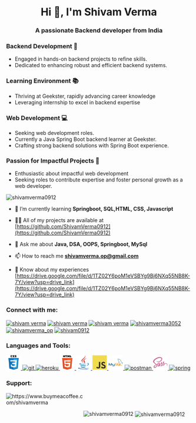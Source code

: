 <h1 align="center">Hi 👋, I'm Shivam Verma</h1>
<h3 align="center">A passionate Backend developer from India</h3>


<h3 align="left">

### Backend Development 🚀
- Engaged in hands-on backend projects to refine skills.
- Dedicated to enhancing robust and efficient backend systems.

### Learning Environment 📚
- Thriving at Geekster, rapidly advancing career knowledge
- Leveraging internship to excel in backend expertise

### Web Development 💻
- Seeking web development roles.
- Currently a Java Spring Boot backend learner at Geekster.
- Crafting strong backend solutions with Spring Boot experience.

### Passion for Impactful Projects 🌟
- Enthusiastic about impactful web development
- Seeking roles to contribute expertise and foster personal growth as a web developer.

<p align="left"> <img src="https://komarev.com/ghpvc/?username=shivamverma0912&label=Profile%20views&color=0e75b6&style=flat" alt="shivamverma0912" /> </p>


- 🌱 I’m currently learning **Springboot, SQL,HTML, CSS, Javascript**

- 👨‍💻 All of my projects are available at [https://github.com/ShivamVerma0912](https://github.com/ShivamVerma0912)

- 💬 Ask me about **Java, DSA, OOPS, Springboot, MySql**

- 📫 How to reach me **shivamverma.op@gmail.com**

- 📄 Know about my experiences [https://drive.google.com/file/d/1TZ02Y6poM1eVSBYg9Bj6NXq55NB8K-7Y/view?usp=drive_link](https://drive.google.com/file/d/1TZ02Y6poM1eVSBYg9Bj6NXq55NB8K-7Y/view?usp=drive_link)

<h3 align="left">Connect with me:</h3>
<p align="left">
<a href="https://codepen.io/shivam verma" target="blank"><img align="center" src="https://raw.githubusercontent.com/rahuldkjain/github-profile-readme-generator/master/src/images/icons/Social/codepen.svg" alt="shivam verma" height="30" width="40" /></a>
<a href="https://linkedin.com/in/shivam verma" target="blank"><img align="center" src="https://raw.githubusercontent.com/rahuldkjain/github-profile-readme-generator/master/src/images/icons/Social/linked-in-alt.svg" alt="shivam verma" height="30" width="40" /></a>
<a href="https://fb.com/shivam verma" target="blank"><img align="center" src="https://raw.githubusercontent.com/rahuldkjain/github-profile-readme-generator/master/src/images/icons/Social/facebook.svg" alt="shivam verma" height="30" width="40" /></a>
<a href="https://instagram.com/shivamverma3052" target="blank"><img align="center" src="https://raw.githubusercontent.com/rahuldkjain/github-profile-readme-generator/master/src/images/icons/Social/instagram.svg" alt="shivamverma3052" height="30" width="40" /></a>
<a href="https://www.hackerrank.com/shivamverma_op" target="blank"><img align="center" src="https://raw.githubusercontent.com/rahuldkjain/github-profile-readme-generator/master/src/images/icons/Social/hackerrank.svg" alt="shivamverma_op" height="30" width="40" /></a>
<a href="https://www.leetcode.com/shivam0912" target="blank"><img align="center" src="https://raw.githubusercontent.com/rahuldkjain/github-profile-readme-generator/master/src/images/icons/Social/leet-code.svg" alt="shivam0912" height="30" width="40" /></a>
</p>

<h3 align="left">Languages and Tools:</h3>
<p align="left"> <a href="https://www.w3schools.com/css/" target="_blank" rel="noreferrer"> <img src="https://raw.githubusercontent.com/devicons/devicon/master/icons/css3/css3-original-wordmark.svg" alt="css3" width="40" height="40"/> </a> <a href="https://git-scm.com/" target="_blank" rel="noreferrer"> <img src="https://www.vectorlogo.zone/logos/git-scm/git-scm-icon.svg" alt="git" width="40" height="40"/> </a> <a href="https://heroku.com" target="_blank" rel="noreferrer"> <img src="https://www.vectorlogo.zone/logos/heroku/heroku-icon.svg" alt="heroku" width="40" height="40"/> </a> <a href="https://www.w3.org/html/" target="_blank" rel="noreferrer"> <img src="https://raw.githubusercontent.com/devicons/devicon/master/icons/html5/html5-original-wordmark.svg" alt="html5" width="40" height="40"/> </a> <a href="https://www.java.com" target="_blank" rel="noreferrer"> <img src="https://raw.githubusercontent.com/devicons/devicon/master/icons/java/java-original.svg" alt="java" width="40" height="40"/> </a> <a href="https://developer.mozilla.org/en-US/docs/Web/JavaScript" target="_blank" rel="noreferrer"> <img src="https://raw.githubusercontent.com/devicons/devicon/master/icons/javascript/javascript-original.svg" alt="javascript" width="40" height="40"/> </a> <a href="https://www.mysql.com/" target="_blank" rel="noreferrer"> <img src="https://raw.githubusercontent.com/devicons/devicon/master/icons/mysql/mysql-original-wordmark.svg" alt="mysql" width="40" height="40"/> </a> <a href="https://postman.com" target="_blank" rel="noreferrer"> <img src="https://www.vectorlogo.zone/logos/getpostman/getpostman-icon.svg" alt="postman" width="40" height="40"/> </a> <a href="https://sass-lang.com" target="_blank" rel="noreferrer"> <img src="https://raw.githubusercontent.com/devicons/devicon/master/icons/sass/sass-original.svg" alt="sass" width="40" height="40"/> </a> <a href="https://spring.io/" target="_blank" rel="noreferrer"> <img src="https://www.vectorlogo.zone/logos/springio/springio-icon.svg" alt="spring" width="40" height="40"/> </a> </p>

<h3 align="left">Support:</h3>
<p><a href="https://www.buymeacoffee.com/https://www.buymeacoffee.com/shivamverma"> <img align="left" src="https://cdn.buymeacoffee.com/buttons/v2/default-yellow.png" height="50" width="210" alt="https://www.buymeacoffee.com/shivamverma" /></a></p><br><br>

<p><img align="left" src="https://github-readme-stats.vercel.app/api/top-langs?username=shivamverma0912&show_icons=true&locale=en&layout=compact" alt="shivamverma0912" /></p>

<p>&nbsp;<img align="center" src="https://github-readme-stats.vercel.app/api?username=shivamverma0912&show_icons=true&locale=en" alt="shivamverma0912" /></p>
